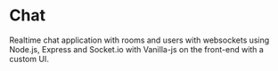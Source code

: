 # Chat
Realtime chat application with rooms and users with websockets using Node.js, Express and Socket.io with Vanilla-js on the front-end with a custom UI.
